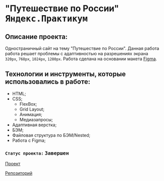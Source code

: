 # "Путешествие по России" <kbd>Яндекс.Практикум</kbd>

## Описание проекта:
Одностраничный сайт на тему "Путешествие по России". Данная работа работа решает проблемы с адаптивностью на разрешениях экрана `320px`, `768px`, `1024px`, `1280px`. Работа сделана на основании макета [Figma](https://www.figma.com/file/5S2WSbEFL6awjVWJ0NWL8Q/Sprint-3_-Russia-_-desktop-%2B-mobile?node-id=28503%3A0).

## Технологии и инструменты, которые использовались в работе:
  * HTML;
  * CSS;
    * FlexBox;
    * Grid Layout;
    * Анимация;
    * Медиазапросы;
  * Адаптивная верстка;
  * БЭМ;
  * Файловая структура по БЭМ/Nested;
  * Работа с Figma;

### `Статус проекта:` <kbd>Завершен</kbd>

[Проект](https://ieasyjet.github.io/second-project/)

[Репозиторий](https://github.com/iEasyJet/second-project)
